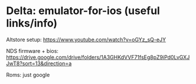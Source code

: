 # Delta: emulator-for-ios (useful links/info)

Altstore setup: https://www.youtube.com/watch?v=oGYz_sQ-eJY

NDS firmware + bios: https://drive.google.com/drive/folders/1A3GHKdVVF71fsEg8pZ9iPd0LvGXJJwT8?sort=13&direction=a

Roms: just google
